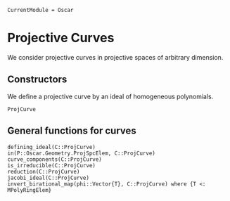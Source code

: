 ```@meta
CurrentModule = Oscar
```


# Projective Curves

We consider projective curves in projective spaces of arbitrary dimension.

## Constructors

We define a projective curve by an ideal of homogeneous polynomials.

```@docs
ProjCurve
```

## General functions for curves

```@docs
defining_ideal(C::ProjCurve)
in(P::Oscar.Geometry.ProjSpcElem, C::ProjCurve)
curve_components(C::ProjCurve)
is_irreducible(C::ProjCurve)
reduction(C::ProjCurve)
jacobi_ideal(C::ProjCurve)
invert_birational_map(phi::Vector{T}, C::ProjCurve) where {T <: MPolyRingElem}
```
